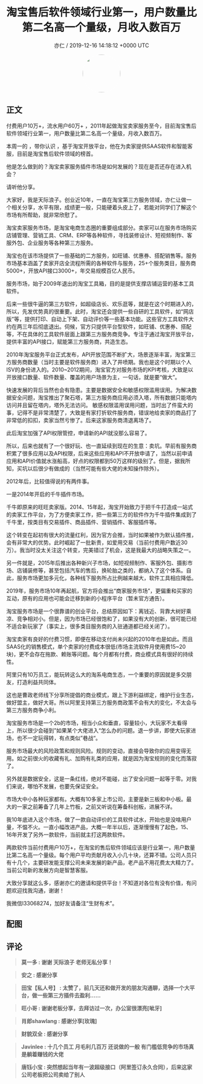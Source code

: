 <h1 align="center">淘宝售后软件领域行业第一，用户数量比第二名高一个量级，月收入数百万</h1>
<p align="center">
    <a>亦仁 / 2019-12-16 14:18:12 &#43;0000 UTC</a>
</p>

<div align="center">
    <img src="https://images.zsxq.com/Fn3NQqCN8nuGF86yZPXSbEsl0mb3?e=1590940799&amp;token=kIxbL07-8jAj8w1n4s9zv64FuZZNEATmlU_Vm6zD:pfbNc8W3hS0oYG_hyXXh_rHMHuc=" width="100" height="100" style="border:1px solid;border-radius:50%; color:#ffffff"/>
</div>

## 正文

<div>
付费用户10万&#43;，流水用户60万&#43; ，2011年起做淘宝卖家服务至今，目前淘宝售后软件领域行业第一，用户数量比第二名高一个量级，月收入数百万。

本周一的 ，带你认识   ，基于淘宝开放平台，他在为卖家提供SAAS软件和智能客服，目前是淘宝售后软件领域的榜首。

他是怎么做到的？淘宝卖家服务插件市场是如何发展的？现在是否还存在进入机会？

请听他分享。

大家好，我是天际浪子。创业近10年，一直在淘宝第三方服务领域，亦仁让做一个相关分享，水平有限，成绩更一般，只能硬着头皮上了，若能对同学们了解这个市场有所帮助，就非常欣慰了。 

淘宝卖家服务市场，是淘宝电商生态圈的重要组成部分。卖家可以在服务市场购买店铺管理、营销工具、CRM、ERP等各种软件，寻找装修设计、短视频制作、客服外包、企业服务等各种第三方服务。

淘宝也在该市场提供了一些基础的二方服务，如旺铺、优惠券、搭配销售等。服务市场基本涵盖了卖家开店全流程所需的各种软件与服务，25&#43;个服务类目，服务商5000&#43;，开放API接口3000&#43;，年交易规模百亿人民币。 

服务市场，始于2009年退出的淘宝工具箱，目的是提供支撑店铺运营的基本工具软件。

后来一些很牛逼的第三方软件，如超级店长、欢乐逛等，就是在这个时期进入的，所以，先发优势真的很重要。此时，淘宝还会提供一些自研的工具软件，如“网店版”等，提供打印、自动上下架、自动评价等一些基本功能。这些官方工具软件大约在两三年后彻底退出。伺候，官方只提供平台型软件，如旺铺、优惠券、搭配等，不在具体的工具软件层面上跟第三方服务商竞争。专注于通过淘宝开放平台，提供丰富的API接口，赋能第三方服务商，共造生态。 

2010年淘宝服务平台正式发布，API开放范围不断扩大，场景逐渐丰富，淘宝第三方服务商数量（当时主要是软件服务商）进入了井喷期。我也是这个时期以个人ISV的身份进入的。2010~2012期间，淘宝官方对服务市场的KPI考核，大致是以开放接口数量、软件数量、覆盖的用户场景为主，一句话，就是要“做大”。 

快速发展的背后当然也会有隐患。主要是数据安全和敏感权限滥用误用。为解决数据安全问题，淘宝推出了聚石塔，第三方服务商应用必须入塔，所有数据只能塔内访问并且留在塔内，塔外无法访问。 敏感权限滥用误用问题，当时出了件蛮大的事，记得不是非常清楚了，大致是有家打折软件服务商，错误地给卖家的商品打了非常低的扣扣，卖家当然亏惨了。后来这家服务商清退离场了。 

此后淘宝加强了API权限管控，申请新的API就没那么容易了。

所以，后来也就有了一个很好玩、也一直延续到现在的生意：卖坑。早前有服务商积累了很多应用以及API权限，后来这些应用和API不开放申请了，当然以前申请应用和API价值就水涨船高，好点的权限都到50万这样的级别了。但是，据我所知，买坑以后很少有做成的（当然可能有些大佬的未知操作除外）。 

2012年后，比较值得说的有两件事。 

一是2014年开启的千牛插件市场。

千牛即原来的旺旺卖家版。2014、15年起，淘宝开始致力于把千牛打造成一站式的卖家工作平台，为了方便卖家工作，把一些第三方的软件作为千牛插件集成到了千牛里，按类目有交易插件、商品插件、营销插件、客服插件等。

这个转变在起初有很大的流量红利，因为官方会推，当时如果被作为默认插件推，会有非常大的优势。此时崛起了一批新贵，如爱用交易（当前付费用户数近30万）。我当时没太关注这个转变，完美错过了机会，这是我最大的战略失策之一。 

另一件就是，2015年后推出各种新兴子市场，如短视频制作、客服外包、摄影市场、店铺装修等，甚至包括汽车的售后，换轮胎之类的，都纳入了这个体系。自此，服务市场更加多元化，各种线下服务所占比例越来越大，软件工具相应降低。 

2019年，服务市场10年再起航，官方将会推出“商家服务市场”，更偏重和买家的互动，原有的应用也可能会迁移到新的小程序平台（暂未官方通告）。 

淘宝服务市场是一个很靠谱的创业平台，总结原因如下：离钱近、背靠大树好乘凉、竞争相对小。但是，因为市场已经很饱和了，如果没有大的创新，很可能已经不适合新玩家了（事实上，很多类目服务商的入驻通道都已经关闭了）。 

淘宝卖家有良好的付费习惯，即便在移动支付尚未兴起的2010年也是如此。而且SAAS化的销售模式，单个卖家的付费成本很低(市场主流软件月使用费15~20块)，更不会存在拖款、赖账等问题。每个月都有付费，商业模式具有很好的持续性。 

阿里只有10万员工，能玩转这么大的淘系电商生态，一个重要的原因就是多交朋友，打造利益共同体。

这也是曹政老师线下分享所提倡的商业模式，跟上下游利益绑定，维护行业生态，做好盟主，做好大哥。所以阿里支持第三方服务商政策不会有大的变化，不太会与第三方服务商争小利。 

淘宝服务市场是一个2b的市场，相当小众和垂直，容量较小，大玩家不太看得上，所以很少会碰到”如果某个大佬进入“怎么办的问题。退一步讲，即使大玩家进场，也不一定玩得转，有点类似”巷战“。 

服务市场最大的风险政策和规则风险。规则的变动，直接会导致你的应用变得无用。如之前很火的收藏有礼、加购有礼类的应用，就是因为淘宝规则的变化而落寂了。

另外就是数据安全，这是一条红线，绝对不能碰，出了安全问题一起等于零。对我们来说，哪怕不发展，也要先保证安全。 

市场大中小各种玩家都有。大概有10多家上市公司，主要是新三板和中小板。最大的一家之前筹备了几年上竹板，之前又听说在筹备科创板，进展不详。 

我10年底进入这个市场，做了一款自动评价的工具软件试水，开始也是没啥用户量，不愠不火。一直小幅改进产品，大概一年半以后，逐渐慢慢有了起色，15、16年开发了另外一款软件，当前就主打这两款软件。

两款软件当前付费用户10万&#43;，在淘宝的售后软件领域应该是行业第一，用户数量比第二名高一个量级。每个用户平均贡献月收入小几十块，还算不错。公司人员只有十几个，主要研发能支撑公司未来发展的新产品，老产品不用花费太大精力了。当前公司新的发展方向是智慧客服。 

大致分享就这么多，感谢亦仁的邀请和提供平台！不知道对各位有没有价值，有问题欢迎找我沟通，谢谢！

我微信l33068274，加好友请备注“生财有术”。
</div>

## 配图
<div class="image" align="center">

</div>

## 评论

<div align="left">
<div>

<blockquote >
<span> <strong>莫一多 : 谢谢 天际浪子 老师无私分享！ </strong></span>
</blockquote>

<blockquote >
<span> <strong>安之 : 感谢分享 </strong></span>
</blockquote>

<blockquote >
<span> <strong>田宝【私人号】 : 太赞了，前几天还和做开发的朋友沟通聊，选择一个大平台，做一些第三方插件去盈利…… </strong></span>
</blockquote>

<blockquote >
<span> <strong>旺小哥 : 谢谢老板分享，去拜访过一次，办公室很漂亮[呲牙] </strong></span>
</blockquote>

<blockquote >
<span> <strong>肖郎shawlang : 感谢分享[玫瑰] </strong></span>
</blockquote>

<blockquote >
<span> <strong>财貌双全 : 感谢分享 </strong></span>
</blockquote>

<blockquote >
<span> <strong>Javinlee : 十几个员工 月毛利几百万 还说做的一般
有门槛低竞争的市场真是躺着赚钱的大佬 </strong></span>
</blockquote>

<blockquote >
<span> <strong>唐钰小宝 : 突然想起当年有一波超级接口（阿里签订永久合同），后来这家公司老板把公司卖给了别人 </strong></span>
</blockquote>

</div>
</div>